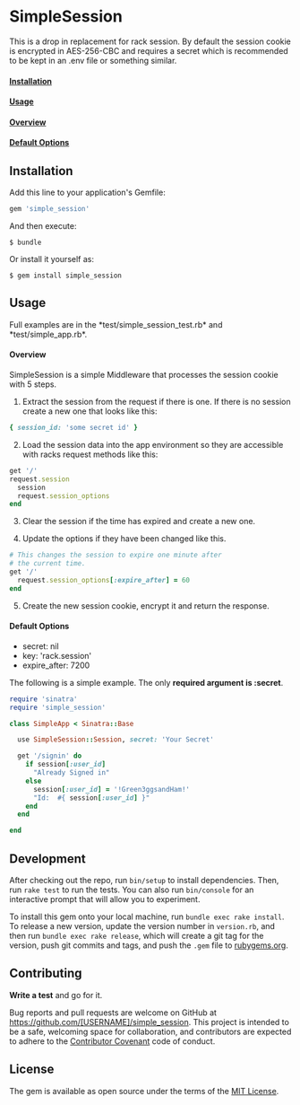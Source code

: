 # SimpleSession

This is a drop in replacement for rack session. By default
the session cookie is encrypted in AES-256-CBC and requires a secret
which is recommended to be kept in an .env file or something similar. 

<a href='#install-sect'><h4>Installation</h4></a>

<a href='#usage-sect'><h4>Usage</h4></a>

<a href='#overview-sect'><h4>Overview</h4></a>

<a href='#default-sect'><h4>Default Options</h4></a>

	
<h2 id='install-sect'>Installation</h2>

Add this line to your application's Gemfile:

```ruby
gem 'simple_session'
```

And then execute:

    $ bundle

Or install it yourself as:

    $ gem install simple_session
    
<h2 id='usage-sect'>Usage</h2>
Full examples are in the *test/simple_session_test.rb* and 
*test/simple_app.rb*.

<h4 id='overview-sect'>Overview</h4>
SimpleSession is a simple Middleware that processes the session cookie
with 5 steps.

1. Extract the session from the request if there is one. If there is no session 
create a new one that looks like this:

```ruby
{ session_id: 'some secret id' }
```

2. Load the session data into the app environment so they are accessible with racks request methods like this:

```ruby
get '/'
request.session 
  session
  request.session_options
end
```
				
3. Clear the session if the time has expired and create a new one.

4. Update the options if they have been changed like this.  

```ruby
# This changes the session to expire one minute after 
# the current time. 
get '/'  
  request.session_options[:expire_after] = 60
end
```

5. Create the new session cookie, encrypt it and return the response. 

<h4 id='default-sect'>Default Options</h4>

* secret: nil
* key: 'rack.session'
* expire_after: 7200

The following is a simple example. The only **required argument is :secret**.

```ruby
require 'sinatra'
require 'simple_session'

class SimpleApp < Sinatra::Base

  use SimpleSession::Session, secret: 'Your Secret'

  get '/signin' do
	if session[:user_id] 
	  "Already Signed in"
	else
	  session[:user_id] = '!Green3ggsandHam!'
	  "Id:  #{ session[:user_id] }"
	end
  end

end
```

## Development

After checking out the repo, run `bin/setup` to install dependencies. Then, run `rake test` to run the tests. You can also run `bin/console` for an interactive prompt that will allow you to experiment.

To install this gem onto your local machine, run `bundle exec rake install`. To release a new version, update the version number in `version.rb`, and then run `bundle exec rake release`, which will create a git tag for the version, push git commits and tags, and push the `.gem` file to [rubygems.org](https://rubygems.org).

## Contributing

**Write a test** and go for it.

Bug reports and pull requests are welcome on GitHub at https://github.com/[USERNAME]/simple_session. This project is intended to be a safe, welcoming space for collaboration, and contributors are expected to adhere to the [Contributor Covenant](contributor-covenant.org) code of conduct.


## License

The gem is available as open source under the terms of the [MIT License](http://opensource.org/licenses/MIT).

